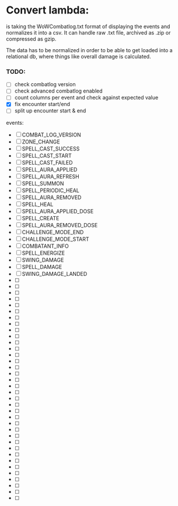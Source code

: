 # Convert lambda:

is taking the WoWCombatlog.txt format of displaying the events and normalizes it into a csv.
It can handle raw .txt file, archived as .zip or compressed as gzip.

The data has to be normalized in order to be able to get loaded into a relational db, where
things like overall damage is calculated.

### TODO:

- [ ] check combatlog version
- [ ] check advanced combatlog enabled
- [ ] count columns per event and check against expected value
- [x] fix encounter start/end
- [ ] split up encounter start & end

events: 
- [ ] COMBAT_LOG_VERSION
- [ ] ZONE_CHANGE
- [ ] SPELL_CAST_SUCCESS
- [ ] SPELL_CAST_START
- [ ] SPELL_CAST_FAILED
- [ ] SPELL_AURA_APPLIED
- [ ] SPELL_AURA_REFRESH
- [ ] SPELL_SUMMON
- [ ] SPELL_PERIODIC_HEAL
- [ ] SPELL_AURA_REMOVED
- [ ] SPELL_HEAL
- [ ] SPELL_AURA_APPLIED_DOSE
- [ ] SPELL_CREATE
- [ ] SPELL_AURA_REMOVED_DOSE
- [ ] CHALLENGE_MODE_END
- [ ] CHALLENGE_MODE_START
- [ ] COMBATANT_INFO
- [ ] SPELL_ENERGIZE
- [ ] SWING_DAMAGE
- [ ] SPELL_DAMAGE
- [ ] SWING_DAMAGE_LANDED
- [ ] 
- [ ] 
- [ ] 
- [ ] 
- [ ] 
- [ ] 
- [ ] 
- [ ] 
- [ ] 
- [ ] 
- [ ] 
- [ ] 
- [ ] 
- [ ] 
- [ ] 
- [ ] 
- [ ] 
- [ ] 
- [ ] 
- [ ] 
- [ ] 
- [ ] 
- [ ] 
- [ ] 
- [ ] 
- [ ] 
- [ ] 
- [ ] 
- [ ] 
- [ ] 
- [ ] 
- [ ] 
- [ ] 
- [ ] 
- [ ] 
- [ ] 